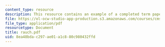 ```yaml
---
content_type: resource
description: This resource contains an example of a completed term paper.
file: https://ol-ocw-studio-app-production.s3.amazonaws.com/courses/cms-997-topics-in-comparative-media-american-pro-wrestling-spring-2007/8ea48bdac297ae01a1c880c980432ffd_rauch.pdf
file_type: application/pdf
resourcetype: Document
title: rauch.pdf
uid: 8ea48bda-c297-ae01-a1c8-80c980432ffd
---
```

